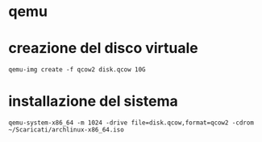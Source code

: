 # qemu

# creazione del disco virtuale

```
qemu-img create -f qcow2 disk.qcow 10G
```

# installazione del sistema

```
qemu-system-x86_64 -m 1024 -drive file=disk.qcow,format=qcow2 -cdrom ~/Scaricati/archlinux-x86_64.iso
```
